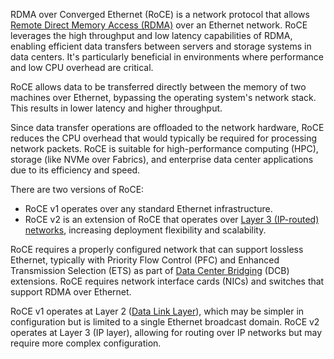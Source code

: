 RDMA over Converged Ethernet (RoCE) is a network protocol that allows [Remote Direct Memory Access (RDMA)]() over an Ethernet network. RoCE leverages the high throughput and low latency capabilities of RDMA, enabling efficient data transfers between servers and storage systems in data centers. It's particularly beneficial in environments where performance and low CPU overhead are critical.

RoCE allows data to be transferred directly between the memory of two machines over Ethernet, bypassing the operating system's network stack. This results in lower latency and higher throughput.

Since data transfer operations are offloaded to the network hardware, RoCE reduces the CPU overhead that would typically be required for processing network packets. RoCE is suitable for high-performance computing (HPC), storage (like NVMe over Fabrics), and enterprise data center applications due to its efficiency and speed.

There are two versions of RoCE:

- RoCE v1 operates over any standard Ethernet infrastructure.
- RoCE v2 is an extension of RoCE that operates over [Layer 3 (IP-routed) networks](network.md), increasing deployment flexibility and scalability.

RoCE requires a properly configured network that can support lossless Ethernet, typically with Priority Flow Control (PFC) and Enhanced Transmission Selection (ETS) as part of [Data Center Bridging](datacenterbridging.md) (DCB) extensions. RoCE requires network interface cards (NICs) and switches that support RDMA over Ethernet.

RoCE v1 operates at Layer 2 ([Data Link Layer](datalink.md)), which may be simpler in configuration but is limited to a single Ethernet broadcast domain. RoCE v2 operates at Layer 3 (IP layer), allowing for routing over IP networks but may require more complex configuration.

